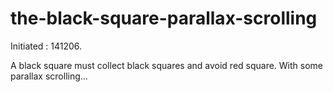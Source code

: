 the-black-square-parallax-scrolling
===================================

Initiated : 141206.

A black square must collect black squares and avoid red square. With some parallax scrolling...
